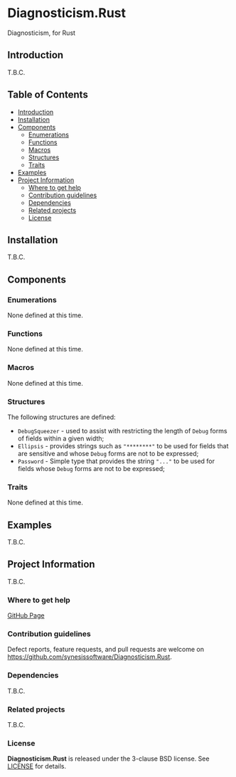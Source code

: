 # Diagnosticism.Rust <!-- omit in toc -->

Diagnosticism, for Rust


## Introduction

T.B.C.


## Table of Contents <!-- omit in toc -->

- [Introduction](#introduction)
- [Installation](#installation)
- [Components](#components)
	- [Enumerations](#enumerations)
	- [Functions](#functions)
	- [Macros](#macros)
	- [Structures](#structures)
	- [Traits](#traits)
- [Examples](#examples)
- [Project Information](#project-information)
	- [Where to get help](#where-to-get-help)
	- [Contribution guidelines](#contribution-guidelines)
	- [Dependencies](#dependencies)
	- [Related projects](#related-projects)
	- [License](#license)


## Installation

T.B.C.


## Components

### Enumerations

None defined at this time.


### Functions

None defined at this time.


### Macros

None defined at this time.


### Structures

The following structures are defined:

* `DebugSqueezer` - used to assist with restricting the length of `Debug` forms of fields within a given width;
* `Ellipsis` - provides strings such as `"********"` to be used for fields that are sensitive and whose `Debug` forms are not to be expressed;
* `Password` - Simple type that provides the string `"..."` to be used for fields whose `Debug` forms are not to be expressed;


### Traits

None defined at this time.


## Examples

T.B.C.


## Project Information

T.B.C.

### Where to get help

[GitHub Page](https://github.com/synesissoftware/Diagnosticism.Rust "GitHub Page")


### Contribution guidelines

Defect reports, feature requests, and pull requests are welcome on https://github.com/synesissoftware/Diagnosticism.Rust.


### Dependencies

T.B.C.


### Related projects

T.B.C.


### License

**Diagnosticism.Rust** is released under the 3-clause BSD license. See [LICENSE](./LICENSE) for details.


<!-- ########################### end of file ########################### -->

